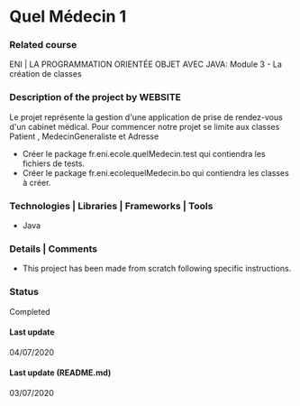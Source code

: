 # Quel Médecin 1

### Related course
ENI | LA PROGRAMMATION ORIENTÉE OBJET AVEC JAVA: Module 3 - La création de classes

### Description of the project by WEBSITE
Le projet représente la gestion d'une application de prise de rendez-vous d'un cabinet
médical. Pour commencer notre projet se limite aux classes Patient , MedecinGeneraliste
et Adresse
- Créer le package fr.eni.ecole.quelMedecin.test qui contiendra les fichiers de tests.
- Créer le package fr.eni.ecolequelMedecin.bo qui contiendra les classes à créer.

### Technologies | Libraries | Frameworks | Tools  
- Java

### Details | Comments
- This project has been made from scratch following specific instructions. 

### Status
Completed

#### Last update
04/07/2020

#### Last update (README.md)
03/07/2020